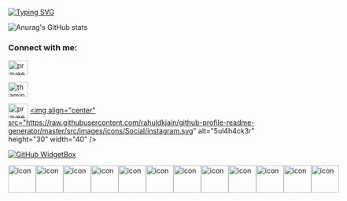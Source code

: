 <a href="https://git.io/typing-svg"><img src="https://readme-typing-svg.demolab.com?font=Fira+Code&weight=500&size=22&pause=1000&color=1B40DE&width=600&lines=HELLO%2C+My+name+is+Thamindu+Sulakshana;Be+Welcome!+%3A)" alt="Typing SVG" /></a>


![Anurag's GitHub stats](https://github-readme-stats.vercel.app/api?username=ThaminduSulakshana&theme=yeblu&show_icons=true)

<h3 align="left">Connect with me:</h3>
<p align="left">
<a href="https://twitter.com/praveenliyan99" target="blank"><img align="center" src="https://raw.githubusercontent.com/rahuldkjain/github-profile-readme-generator/master/src/images/icons/Social/twitter.svg" alt="praveenliyan99" height="30" width="40" /></a>

  <a href="https://linkedin.com/in/thamindu-sulakshana-232a39216" target="blank"><img align="center" src="https://raw.githubusercontent.com/rahuldkjain/github-profile-readme-generator/master/src/images/icons/Social/linked-in-alt.svg" alt="thamindu-sulakshana-232a39216" height="30" width="40" /></a>

  
<a href="https://fb.com/praveen liyanage" target="blank"><img align="center" src="https://raw.githubusercontent.com/rahuldkjain/github-profile-readme-generator/master/src/images/icons/Social/facebook.svg" alt="praveen liyanage" height="30" width="40" /></a>
<a href="https://instagram.com/5ul4h4ck3r/" target="blank"><img align="center" src="https://raw.githubusercontent.com/rahuldkjain/github-profile-readme-generator/master/src/images/icons/Social/instagram.svg" alt="5ul4h4ck3r" height="30" width="40" /></a>
</p>



[![GitHub WidgetBox](https://github-widgetbox.vercel.app/api/profile?username=ThaminduSulakshana&data=followers,repositories,stars,commits)](https://github.com/Jurredr/github-widgetbox)


<div style="display: flex; align-items: flex-start;"><img src="https://techstack-generator.vercel.app/js-icon.svg" alt="icon" width="56" height="56" /><img src="https://techstack-generator.vercel.app/ts-icon.svg" alt="icon" width="56" height="56" /><img src="https://techstack-generator.vercel.app/cpp-icon.svg" alt="icon" width="56" height="56" /><img src="https://techstack-generator.vercel.app/csharp-icon.svg" alt="icon" width="56" height="56" /><img src="https://techstack-generator.vercel.app/swift-icon.svg" alt="icon" width="56" height="56" /><img src="https://techstack-generator.vercel.app/python-icon.svg" alt="icon" width="56" height="56" /><img src="https://techstack-generator.vercel.app/nginx-icon.svg" alt="icon" width="56" height="56" /><img src="https://techstack-generator.vercel.app/mysql-icon.svg" alt="icon" width="56" height="56" /><img src="https://techstack-generator.vercel.app/github-icon.svg" alt="icon" width="56" height="56" /><img src="https://techstack-generator.vercel.app/aws-icon.svg" alt="icon" width="56" height="56" /><img src="https://techstack-generator.vercel.app/java-icon.svg" alt="icon" width="56" height="56" /><img src="https://techstack-generator.vercel.app/react-icon.svg" alt="icon" width="56" height="56" /></div>
